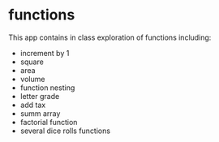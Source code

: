 functions
=========

This app contains in class exploration of functions including:

- increment by 1
- square
- area
- volume
- function nesting
- letter grade
- add tax
- summ array
- factorial function
- several dice rolls functions
